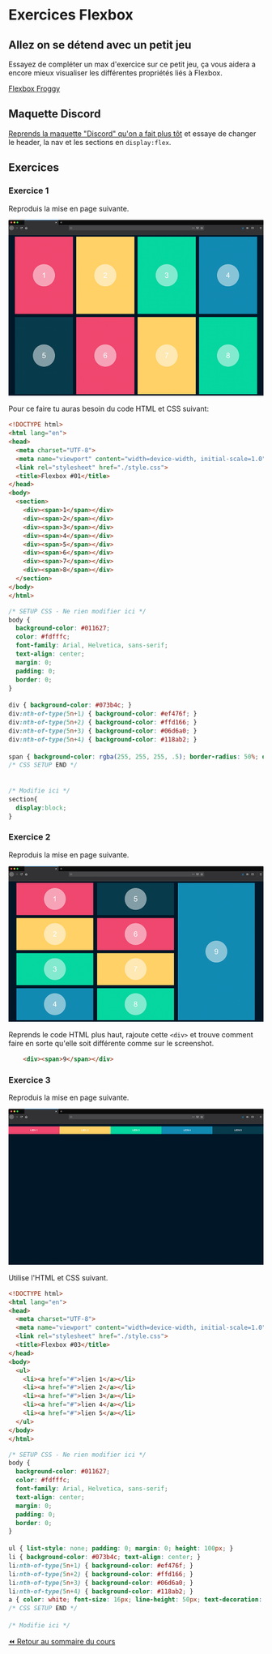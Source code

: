 # Exercices Flexbox

## Allez on se détend avec un petit jeu

Essayez de compléter un max d'exercice sur ce petit jeu, ça vous aidera a encore mieux visualiser les différentes propriétés liés à Flexbox.

[Flexbox Froggy](https://flexboxfroggy.com/#fr)

## Maquette Discord

[Reprends la maquette "Discord" qu'on a fait plus tôt](11-exercice-css-maquette-discord.md) et essaye de changer le header, la nav et les sections en `display:flex`.

## Exercices 

### Exercice 1

Reproduis la mise en page suivante.

![ex1](img/19/flexbox-ex1.png)

Pour ce faire tu auras besoin du code HTML et CSS suivant:

```html
<!DOCTYPE html>
<html lang="en">
<head>
  <meta charset="UTF-8">
  <meta name="viewport" content="width=device-width, initial-scale=1.0">
  <link rel="stylesheet" href="./style.css">
  <title>Flexbox #01</title>
</head>
<body>
  <section>
    <div><span>1</span></div>
    <div><span>2</span></div>
    <div><span>3</span></div>
    <div><span>4</span></div>
    <div><span>5</span></div>
    <div><span>6</span></div>
    <div><span>7</span></div>
    <div><span>8</span></div>
  </section>
</body>
</html>
```

```css
/* SETUP CSS - Ne rien modifier ici */
body {
  background-color: #011627;
  color: #fdfffc;
  font-family: Arial, Helvetica, sans-serif;
  text-align: center;
  margin: 0;
  padding: 0; 
  border: 0;
}

div { background-color: #073b4c; }
div:nth-of-type(5n+1) { background-color: #ef476f; }
div:nth-of-type(5n+2) { background-color: #ffd166; }
div:nth-of-type(5n+3) { background-color: #06d6a0; }
div:nth-of-type(5n+4) { background-color: #118ab2; }

span { background-color: rgba(255, 255, 255, .5); border-radius: 50%; display: block; font-size: 48px; height: auto; line-height: 3em; text-align: center; width: 3em; }
/* CSS SETUP END */


/* Modifie ici */
section{
  display:block;
}
```

### Exercice 2

Reproduis la mise en page suivante.

![ex2](img/19/flexbox-ex2.png)

Reprends le code HTML plus haut, rajoute cette `<div>` et trouve comment faire en sorte qu'elle soit différente comme sur le screenshot.

```html
    <div><span>9</span></div>
```

### Exercice 3

Reproduis la mise en page suivante.

![ex2](img/19/flexbox-ex3.png)

Utilise l'HTML et CSS suivant.

```html
<!DOCTYPE html>
<html lang="en">
<head>
  <meta charset="UTF-8">
  <meta name="viewport" content="width=device-width, initial-scale=1.0">
  <link rel="stylesheet" href="./style.css">
  <title>Flexbox #03</title>
</head>
<body>
  <ul>
    <li><a href="#">lien 1</a></li>
    <li><a href="#">lien 2</a></li>
    <li><a href="#">lien 3</a></li>
    <li><a href="#">lien 4</a></li>
    <li><a href="#">lien 5</a></li>
  </ul>
</body>
</html>
```

```css
/* SETUP CSS - Ne rien modifier ici */
body {
  background-color: #011627;
  color: #fdfffc;
  font-family: Arial, Helvetica, sans-serif;
  text-align: center;
  margin: 0;
  padding: 0; 
  border: 0;
}

ul { list-style: none; padding: 0; margin: 0; height: 100px; }
li { background-color: #073b4c; text-align: center; }
li:nth-of-type(5n+1) { background-color: #ef476f; }
li:nth-of-type(5n+2) { background-color: #ffd166; }
li:nth-of-type(5n+3) { background-color: #06d6a0; }
li:nth-of-type(5n+4) { background-color: #118ab2; }
a { color: white; font-size: 16px; line-height: 50px; text-decoration: none; }
/* CSS SETUP END */

/* Modifie ici */
```

[:rewind: Retour au sommaire du cours](./README.md#table-des-matières)
